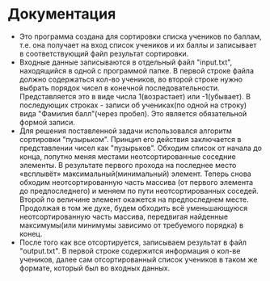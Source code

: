 # Документация
  - Это программа создана для сортировки списка учеников по баллам, т.е. она получает на вход список учеников и их баллы и записывает в соответствующий файл результат сортировки.  
  - Входные данные записываются в отдельный файл "input.txt", находящийся в одной с программой папке. В первой строке файла должно содержаться кол-во учеников, во второй строке нужно выбрать порядок чисел в конечной последовательности. Представляется это в виде числа 1(возрастает) или -1(убывает). В последующих строках - записи об учениках(по одной на строку) вида "Фамилия балл"(через пробел). Это является обязательной формой записи.  
  - Для решения поставленной задачи использовался алгоритм сортировки "пузырьком". Принцип его действия заключается в представлении чисел как "пузырьков". Обходим список от начала до конца, попутно меняя местами неотсортированные соседние элементы. В результате первого прохода на последнее место «всплывёт» максимальный(минимальный) элемент. Теперь снова обходим неотсортированную часть массива (от первого элемента до предпоследнего) и меняем по пути неотсортированных соседей. Второй по величине элемент окажется на предпоследнем месте. Продолжая в том же духе, будем обходить всё уменьшающуюся неотсортированную часть массива, передвигая найденные максимумы(или минимумы зависимо от требуемого порядка) в конец.  
  - После того как все отсортируется, записываем результат в файл "output.txt". В первой строке содержится информация о кол-ве учеников, далее сам отсортированный список учеников в таком же формате, который был во входных данных.  
